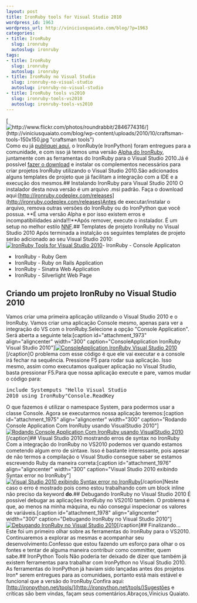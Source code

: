 ```yaml
--- 
layout: post
title: IronRuby tools for Visual Studio 2010
wordpress_id: 1963
wordpress_url: http://viniciusquaiato.com/blog/?p=1963
categories: 
- title: IronRuby
  slug: ironruby
  autoslug: ironruby
tags: 
- title: IronRuby
  slug: ironruby
  autoslug: ironruby
- title: IronRuby no Visual Studio
  slug: ironruby-no-visual-studio
  autoslug: ironruby-no-visual-studio
- title: IronRuby tools vs2010
  slug: ironruby-tools-vs2010
  autoslug: ironruby-tools-vs2010
---
```

[![http://www.flickr.com/photos/roundrabbit/2846774316/](http://viniciusquaiato.com/blog/wp-content/uploads/2010/10/craftsman-tools-150x150.jpg "craftsman tools")](http://viniciusquaiato.com/blog/wp-content/uploads/2010/10/craftsman-tools.jpg)Como eu já [publiquei aqui](http://viniciusquaiato.com/blog/iron-entregues-para-a-comunidade/), o IronRuby(e IronPython) foram entregues para a comunidade, e com isso já temos uma versão [Alpha do IronRuby](http://ironruby.codeplex.com/releases/view/49097), juntamente com as ferramentas do IronRuby para o Visual Studio 2010.Já é possível [fazer o download](http://ironruby.codeplex.com/releases) e instalar os complementos necessários para criar projetos IronRuby utilizando o Visual Studio 2010.São adicionados alguns templates de projeto que já facilitam a integração com a IDE e a execução dos mesmos.## Instalando IronRuby para Visual Studio 2010
O instalador desta nova versão é um arquivo .msi padrão. Faça o download aqui:[http://ironruby.codeplex.com/releases](http://ironruby.codeplex.com/releases)Antes de executar/instalar o arquivo, remova outras versões do IronRuby ou do IronPython que você possua. **É uma versão Alpha e por isso existem erros e incompatibilidades ainda!!!**Após remover, execute o instalador. É um setup no melhor estilo [NNF](http://www.urbandictionary.com/define.php?term=Next%20next%20finish).## Templates de projeto IronRuby no Visual Studio 2010
Após terminada a instalção os seguintes templates de projeto serão adicionado ao seu Visual Studio 2010:[![IronRuby Tools for Visual Studio 2010](http://viniciusquaiato.com/blog/wp-content/uploads/2010/10/New-Project_2010-10-29_17-02-10-300x190.png "Templates IronRuby para o Visual Studio 2010")](http://viniciusquaiato.com/blog/wp-content/uploads/2010/10/New-Project_2010-10-29_17-02-10.png)- IronRuby - Console Applicaton
- IronRuby - Ruby Gem
- IronRuby - Ruby on Rails Application
- IronRuby - Sinatra Web Application
- IronRuby - Silverlight Web Page
## Criando um projeto IronRuby no Visual Studio 2010
Vamos criar uma primeira aplicação utilizando o Visual Studio 2010 e o IronRuby. Vamos criar uma aplicação Console mesmo, apenas para ver a integração do VS com o IronRuby.Selecione a opção "Console Application". Será aberta a seguinte tela:[caption id="attachment_1973" align="aligncenter" width="300" caption="ConsoleApplication IronRuby Visual Studio 2010"][![ConsoleApplication IronRuby Visual Studio 2010](http://viniciusquaiato.com/blog/wp-content/uploads/2010/10/ConsoleApplication_IronRuby_VisualStudio2010-300x173.png "ConsoleApplication IronRuby Visual Studio 2010")](http://viniciusquaiato.com/blog/wp-content/uploads/2010/10/ConsoleApplication_IronRuby_VisualStudio2010.png)[/caption]O problema com esse código é que ele vai executar e a console irá fechar na sequência. Pressione F5 para rodar sua aplicação. Isso mesmo, assim como executamos qualquer aplicação no Visual Studio, basta pressionar F5.Para que nossa aplicação execute e pare, vamos mudar o código para:<pre lang="ruby" line="1">include Systemputs "Hello Visual Studio 2010 using IronRuby"Console.ReadKey</pre>O que fazemos é utilizar o namespace System, para podermos usar a classe Console. Agora se executarmos nossa aplicação teremos:[caption id="attachment_1975" align="aligncenter" width="300" caption="Rodando Console Application Com IronRuby usando VisualStudio 2010"][![Rodando Console Application Com IronRuby usando VisualStudio 2010](http://viniciusquaiato.com/blog/wp-content/uploads/2010/10/Rodando_Console_Application_Com_IronRuby_VisualStudio_2010-300x200.png "Rodando Console Application Com IronRuby usando VisualStudio 2010")](http://viniciusquaiato.com/blog/wp-content/uploads/2010/10/Rodando_Console_Application_Com_IronRuby_VisualStudio_2010.png)[/caption]## Visual Studio 2010 mostrando erros de syntax no IronRuby
Com a integração do IronRuby no VS2010 podemos ver quando estamos cometendo algum erro de sintaxe. Isso é bastante interessante, pois apesar de não termos a compilação o Visual Studio consegue saber se estamos escrevendo Ruby da maneira correta:[caption id="attachment_1976" align="aligncenter" width="300" caption="Visual Studio 2010 exibindo Syntax error no IronRuby"][![Visual Studio 2010 exibindo Syntax error no IronRuby](http://viniciusquaiato.com/blog/wp-content/uploads/2010/10/Syntax-error-300x173.png "Visual Studio 2010 exibindo Syntax error no IronRuby")](http://viniciusquaiato.com/blog/wp-content/uploads/2010/10/Syntax-error.png)[/caption]Neste caso o erro é mostrado pois como estou trabalhando com um block inline não preciso da keyword **do**.## Debugando IronRuby no Visual Studio 2010
É possível debugar as aplicações IronRuby no VS2010 também. O problema é que, ao menos na minha máquina, eu não consegui inspecionar os valores de variáveis.[caption id="attachment_1978" align="aligncenter" width="300" caption="Debugando IronRuby no Visual Studio 2010"][![Debugando IronRuby no Visual Studio 2010](http://viniciusquaiato.com/blog/wp-content/uploads/2010/10/Debugando-IronRuby-no-Visual-Studio-2010-300x173.png "Debugando IronRuby no Visual Studio 2010")](http://viniciusquaiato.com/blog/wp-content/uploads/2010/10/Debugando-IronRuby-no-Visual-Studio-2010.png)[/caption]## Finalizando...
Este foi um primeiro olhar sobre as ferramentas do IronRuby para o VS2010. Continuaremos a explorar as mesmas e acompanhar seu desenvolvimento.Confesso que estou fazendo um esforço para olhar o os fontes e tentar de alguma maneira contribuir como committer, quem sabe.## IronPython Tools
Não poderia ter deixado de dizer que também já existem ferramentas para trabalhar com IronPython no Visual Studio 2010. As ferramentas do IronPython já haviam sido lançadas antes dos projetos Iron* serem entregues para as comunidaes, portanto está mais estável e funcional que a versão do IronRuby.Confira aqui: [http://ironpython.net/tools/](http://ironpython.net/tools/)Sugestões e críticas são bem vindas, façam seus comentários.Abraços,Vinicius Quaiato.
